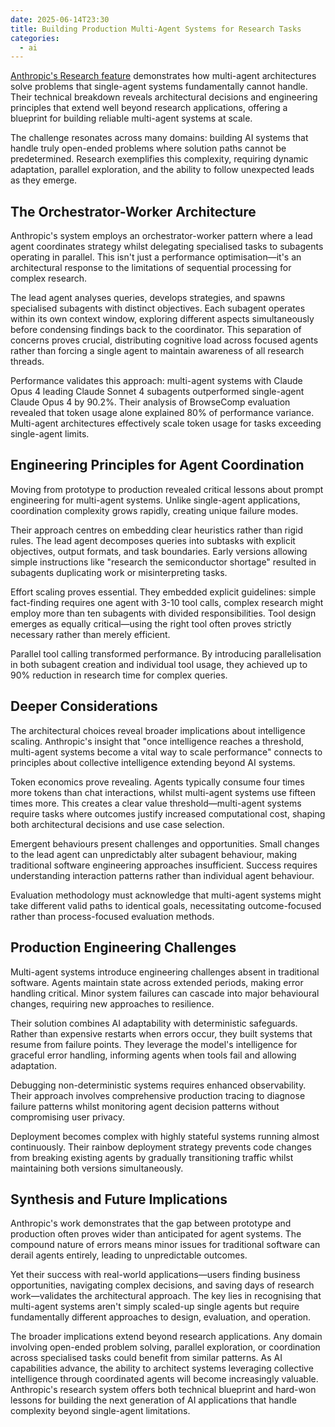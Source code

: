 ```yaml
---
date: 2025-06-14T23:30
title: Building Production Multi-Agent Systems for Research Tasks
categories:
  - ai
---
```

[Anthropic's Research feature](https://www.anthropic.com/engineering/built-multi-agent-research-system) demonstrates how multi-agent architectures solve problems that single-agent systems fundamentally cannot handle. Their technical breakdown reveals architectural decisions and engineering principles that extend well beyond research applications, offering a blueprint for building reliable multi-agent systems at scale.

The challenge resonates across many domains: building AI systems that handle truly open-ended problems where solution paths cannot be predetermined. Research exemplifies this complexity, requiring dynamic adaptation, parallel exploration, and the ability to follow unexpected leads as they emerge.

## The Orchestrator-Worker Architecture

Anthropic's system employs an orchestrator-worker pattern where a lead agent coordinates strategy whilst delegating specialised tasks to subagents operating in parallel. This isn't just a performance optimisation—it's an architectural response to the limitations of sequential processing for complex research.

The lead agent analyses queries, develops strategies, and spawns specialised subagents with distinct objectives. Each subagent operates within its own context window, exploring different aspects simultaneously before condensing findings back to the coordinator. This separation of concerns proves crucial, distributing cognitive load across focused agents rather than forcing a single agent to maintain awareness of all research threads.

Performance validates this approach: multi-agent systems with Claude Opus 4 leading Claude Sonnet 4 subagents outperformed single-agent Claude Opus 4 by 90.2%. Their analysis of BrowseComp evaluation revealed that token usage alone explained 80% of performance variance. Multi-agent architectures effectively scale token usage for tasks exceeding single-agent limits.

## Engineering Principles for Agent Coordination

Moving from prototype to production revealed critical lessons about prompt engineering for multi-agent systems. Unlike single-agent applications, coordination complexity grows rapidly, creating unique failure modes.

Their approach centres on embedding clear heuristics rather than rigid rules. The lead agent decomposes queries into subtasks with explicit objectives, output formats, and task boundaries. Early versions allowing simple instructions like "research the semiconductor shortage" resulted in subagents duplicating work or misinterpreting tasks.

Effort scaling proves essential. They embedded explicit guidelines: simple fact-finding requires one agent with 3-10 tool calls, complex research might employ more than ten subagents with divided responsibilities. Tool design emerges as equally critical—using the right tool often proves strictly necessary rather than merely efficient.

Parallel tool calling transformed performance. By introducing parallelisation in both subagent creation and individual tool usage, they achieved up to 90% reduction in research time for complex queries.

## Deeper Considerations

The architectural choices reveal broader implications about intelligence scaling. Anthropic's insight that "once intelligence reaches a threshold, multi-agent systems become a vital way to scale performance" connects to principles about collective intelligence extending beyond AI systems.

Token economics prove revealing. Agents typically consume four times more tokens than chat interactions, whilst multi-agent systems use fifteen times more. This creates a clear value threshold—multi-agent systems require tasks where outcomes justify increased computational cost, shaping both architectural decisions and use case selection.

Emergent behaviours present challenges and opportunities. Small changes to the lead agent can unpredictably alter subagent behaviour, making traditional software engineering approaches insufficient. Success requires understanding interaction patterns rather than individual agent behaviour.

Evaluation methodology must acknowledge that multi-agent systems might take different valid paths to identical goals, necessitating outcome-focused rather than process-focused evaluation methods.

## Production Engineering Challenges

Multi-agent systems introduce engineering challenges absent in traditional software. Agents maintain state across extended periods, making error handling critical. Minor system failures can cascade into major behavioural changes, requiring new approaches to resilience.

Their solution combines AI adaptability with deterministic safeguards. Rather than expensive restarts when errors occur, they built systems that resume from failure points. They leverage the model's intelligence for graceful error handling, informing agents when tools fail and allowing adaptation.

Debugging non-deterministic systems requires enhanced observability. Their approach involves comprehensive production tracing to diagnose failure patterns whilst monitoring agent decision patterns without compromising user privacy.

Deployment becomes complex with highly stateful systems running almost continuously. Their rainbow deployment strategy prevents code changes from breaking existing agents by gradually transitioning traffic whilst maintaining both versions simultaneously.

## Synthesis and Future Implications

Anthropic's work demonstrates that the gap between prototype and production often proves wider than anticipated for agent systems. The compound nature of errors means minor issues for traditional software can derail agents entirely, leading to unpredictable outcomes.

Yet their success with real-world applications—users finding business opportunities, navigating complex decisions, and saving days of research work—validates the architectural approach. The key lies in recognising that multi-agent systems aren't simply scaled-up single agents but require fundamentally different approaches to design, evaluation, and operation.

The broader implications extend beyond research applications. Any domain involving open-ended problem solving, parallel exploration, or coordination across specialised tasks could benefit from similar patterns. As AI capabilities advance, the ability to architect systems leveraging collective intelligence through coordinated agents will become increasingly valuable. Anthropic's research system offers both technical blueprint and hard-won lessons for building the next generation of AI applications that handle complexity beyond single-agent limitations.